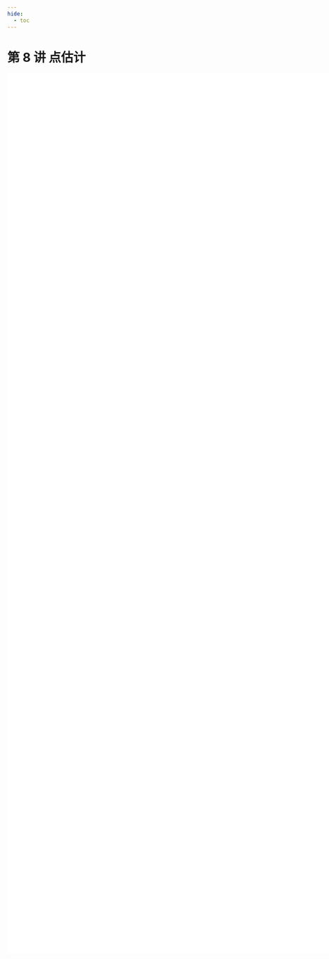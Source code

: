 ```yaml
---
hide:
  - toc
---
```


# 第 8 讲 点估计


<iframe src="概率论与数理统计 第 8 讲.pdf#navpanes=0" width="500%" height="2000" frameborder="0"></iframe>
